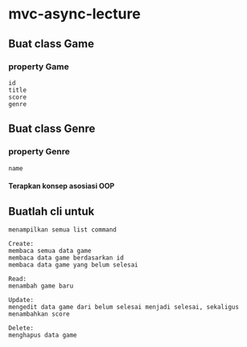 # mvc-async-lecture

## Buat class Game

### property Game

    id
    title
    score
    genre

## Buat class Genre

### property Genre

    name

#### Terapkan konsep asosiasi OOP

## Buatlah cli untuk

    menampilkan semua list command

    Create:
    membaca semua data game
    membaca data game berdasarkan id
    membaca data game yang belum selesai
    
    Read:
    menambah game baru

    Update:
    mengedit data game dari belum selesai menjadi selesai, sekaligus menambahkan score

    Delete:
    menghapus data game
